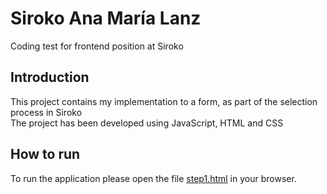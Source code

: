 # Siroko Ana María Lanz
Coding test for frontend position at Siroko  

## Introduction
This project contains my implementation to a form, as part of the selection process in Siroko  
The project has been developed using JavaScript, HTML and CSS

## How to run
To run the application please open the file [step1.html](step1.html) in your browser.
